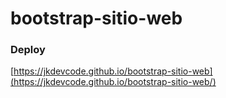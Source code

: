 # bootstrap-sitio-web

### Deploy
[https://jkdevcode.github.io/bootstrap-sitio-web](https://jkdevcode.github.io/bootstrap-sitio-web/)
